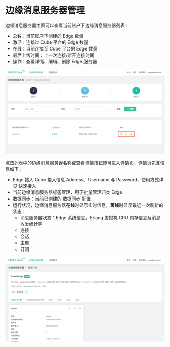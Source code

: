 # 边缘消息服务器管理

边缘消息服务器主页可以查看当前账户下边缘消息服务器列表：

- 总数：当前账户下创建的 Edge 数量
- 激活：连接过 Cube 平台的 Edge 数量
- 在线：当前连接至 Cube 平台的 Edge 数量
- 最后上线时间：上一次连接/断开连接时间
- 操作：查看详情、编辑、删除 Edge 服务器

![image-20190510102850797](../_images/image-20190510102850797.png)



点击列表中的边缘消息服务器名称或查看详情按钮即可进入详情页，详情页包含信息如下：

- Edge 接入 Cube 接入信息 Address、Username 与 Password，使用方式详见 [快速接入](./connect_cube.md)
- 当前边缘消息服务器标签管理，用于批量管理归类 Edge
- 数据同步：当前已创建的 [数据同步](./bridge.md) 配置
- 运行状况，边缘消息服务器**在线**时显示实时信息，**离线**时显示最近一次刷新的状态：
  - 消息服务器状态：Edge 系统信息，Erlang 虚拟机 CPU 内存信息及消息收发统计等
  - 连接
  - 会话
  - 主题
  - 订阅

![image-20190510102916484](../_images/image-20190510102916484.png)

